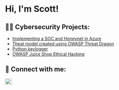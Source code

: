 <h1>Hi, I'm Scott! 

<h2>👨‍💻 Cybersecurity Projects:</h2>

  - [Implementing a SOC and Honeynet in Azure](https://github.com/thetascott/Azure-Honeynet/)
  - [Theat model created using OWASP Threat Dragon](https://github.com/thetascott/threat-modeling)
  - [Python keylogger](https://github.com/thetascott/Python-keylogger/)
  - [OWASP Juice Shop Ethical Hacking](https://github.com/thetascott/OWASP-Juice-Shop)

<h2> 🤳 Connect with me:</h2>

[<img align="left" alt="ScottSlivnik | LinkedIn" width="22px" src="https://cdn.jsdelivr.net/npm/simple-icons@v3/icons/linkedin.svg" />][linkedin]

[linkedin]: https://www.linkedin.com/in/scott-slivnik-772b92190/
